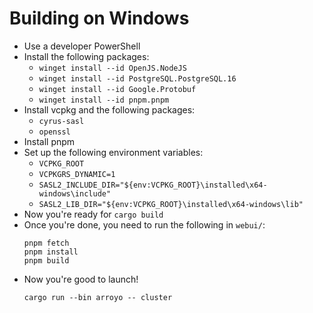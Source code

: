 # Building on Windows
- Use a developer PowerShell
- Install the following packages:
  - `winget install --id OpenJS.NodeJS`
  - `winget install --id PostgreSQL.PostgreSQL.16`
  - `winget install --id Google.Protobuf`
  - `winget install --id pnpm.pnpm`
- Install vcpkg and the following packages:
  - `cyrus-sasl`
  - `openssl`
- Install pnpm
- Set up the following environment variables:
  - `VCPKG_ROOT`
  - `VCPKGRS_DYNAMIC=1`
  - `SASL2_INCLUDE_DIR="${env:VCPKG_ROOT}\installed\x64-windows\include"`
  - `SASL2_LIB_DIR="${env:VCPKG_ROOT}\installed\x64-windows\lib"`
- Now you're ready for `cargo build`
- Once you're done, you need to run the following in `webui/`:
  ```
  pnpm fetch
  pnpm install
  pnpm build
  ```
- Now you're good to launch!
  ```
  cargo run --bin arroyo -- cluster
  ```
